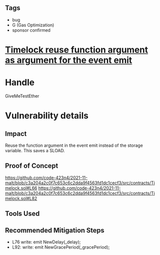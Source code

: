 ## Tags

- bug
- G (Gas Optimization)
- sponsor confirmed

# [Timelock reuse function argument as argument for the event emit](https://github.com/code-423n4/2021-11-malt-findings/issues/214) 

# Handle

GiveMeTestEther


# Vulnerability details

## Impact
Reuse the function argument in the event emit instead of the storage variable. This saves a SLOAD.

## Proof of Concept
https://github.com/code-423n4/2021-11-malt/blob/c3a204a2c0f7c653c6c2dda9f4563fd1dc1cecf3/src/contracts/Timelock.sol#L66
https://github.com/code-423n4/2021-11-malt/blob/c3a204a2c0f7c653c6c2dda9f4563fd1dc1cecf3/src/contracts/Timelock.sol#L82


## Tools Used

## Recommended Mitigation Steps
- L76 write: emit NewDelay(_delay);
- L92: write: emit NewGracePeriod(_gracePeriod);

